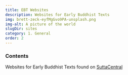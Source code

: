 ```yaml
---
title: EBT Websites
description: Websites for Early Buddhist Texts
img: brett-zeck-eyfMgGvo9PA-unsplash.png
img-alt: A picture of the world
slugDir: sites
category: 1. General
order: 2
---
```

### Contents
Websites for Early Buddhist Texts found on [SuttaCentral](https://suttacentral.net)

